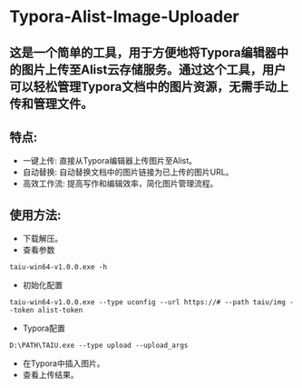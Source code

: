 # Typora-Alist-Image-Uploader
## 这是一个简单的工具，用于方便地将Typora编辑器中的图片上传至Alist云存储服务。通过这个工具，用户可以轻松管理Typora文档中的图片资源，无需手动上传和管理文件。

## 特点:
- 一键上传: 直接从Typora编辑器上传图片至Alist。
- 自动替换: 自动替换文档中的图片链接为已上传的图片URL。
- 高效工作流: 提高写作和编辑效率，简化图片管理流程。
## 使用方法:
- 下载解压。
- 查看参数
```shell
taiu-win64-v1.0.0.exe -h
```
- 初始化配置
```shell
taiu-win64-v1.0.0.exe --type uconfig --url https://# --path taiu/img --token alist-token
```
- Typora配置
```shell
D:\PATH\TAIU.exe --type upload --upload_args 
```
- 在Typora中插入图片。
- 查看上传结果。
